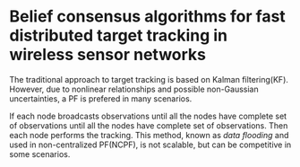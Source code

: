 # Belief consensus algorithms for fast distributed target tracking in wireless sensor networks

The traditional approach to target tracking is based on Kalman filtering(KF). However, due to nonlinear relationships and possible non-Gaussian uncertainties, a PF is prefered in many scenarios. 

If each node broadcasts observations until all the nodes have complete set of observations until all the nodes have complete set of observations. Then each node performs the tracking. This method, known as *data flooding* and used in non-centralized PF(NCPF), is not scalable, but can be competitive in some scenarios. 